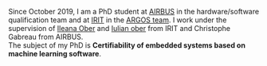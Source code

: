 Since October 2019, I am a PhD student at [AIRBUS](https://www.airbus.com/) in the hardware/software qualification team and at [IRIT](https://www.irit.fr/) in the [ARGOS team](https://www.irit.fr/departement/fiabilite-des-systemes-et-des-logiciels/equipe-argos/). I work under the supervision of [Ileana Ober](https://www.irit.fr/~Ileana.Ober/Home.html) and [Iulian ober](https://www.irit.fr/~Iulian.Ober/) from IRIT and Christophe Gabreau from AIRBUS.  
The subject of my PhD is **Certifiability of embedded systems based on machine learning software**.
